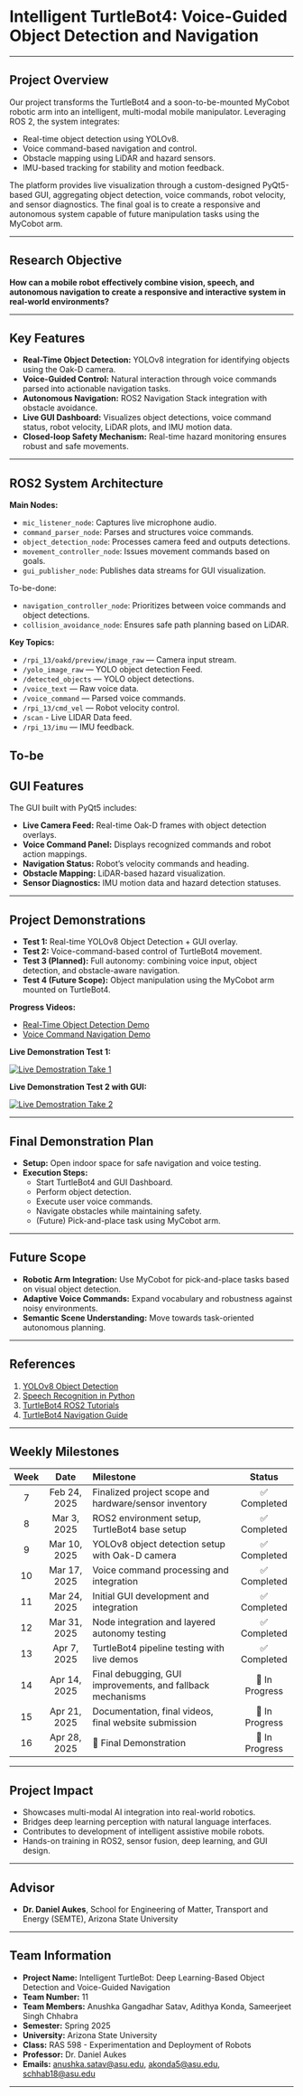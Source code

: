 # Intelligent TurtleBot4: Voice-Guided Object Detection and Navigation

---

## Project Overview

Our project transforms the TurtleBot4 and a soon-to-be-mounted MyCobot robotic arm into an intelligent, multi-modal mobile manipulator. Leveraging ROS 2, the system integrates:

- Real-time object detection using YOLOv8.
- Voice command-based navigation and control.
- Obstacle mapping using LiDAR and hazard sensors.
- IMU-based tracking for stability and motion feedback.

The platform provides live visualization through a custom-designed PyQt5-based GUI, aggregating object detection, voice commands, robot velocity, and sensor diagnostics. The final goal is to create a responsive and autonomous system capable of future manipulation tasks using the MyCobot arm.

---

## Research Objective

**How can a mobile robot effectively combine vision, speech, and autonomous navigation to create a responsive and interactive system in real-world environments?**

---

## Key Features

- **Real-Time Object Detection:** YOLOv8 integration for identifying objects using the Oak-D camera.
- **Voice-Guided Control:** Natural interaction through voice commands parsed into actionable navigation tasks.
- **Autonomous Navigation:** ROS2 Navigation Stack integration with obstacle avoidance.
- **Live GUI Dashboard:** Visualizes object detections, voice command status, robot velocity, LiDAR plots, and IMU motion data.
- **Closed-loop Safety Mechanism:** Real-time hazard monitoring ensures robust and safe movements.

---

## ROS2 System Architecture

**Main Nodes:**
- `mic_listener_node`: Captures live microphone audio.
- `command_parser_node`: Parses and structures voice commands.
- `object_detection_node`: Processes camera feed and outputs detections.
- `movement_controller_node`:  Issues movement commands based on goals.
- `gui_publisher_node`: Publishes data streams for GUI visualization.

To-be-done:
  
- `navigation_controller_node`:  Prioritizes between voice commands and object detections.
- `collision_avoidance_node`: Ensures safe path planning based on LiDAR.


**Key Topics:**
- `/rpi_13/oakd/preview/image_raw` — Camera input stream.
- `/yolo_image_raw`  — YOLO object detection Feed.
- `/detected_objects` — YOLO object detections.
- `/voice_text` — Raw voice data.
- `/voice_command` — Parsed voice commands.
- `/rpi_13/cmd_vel` — Robot velocity control.
- `/scan` - Live LIDAR Data feed.
- `/rpi_13/imu` — IMU feedback.


To-be
---

## GUI Features

The GUI built with PyQt5 includes:

- **Live Camera Feed:** Real-time Oak-D frames with object detection overlays.
- **Voice Command Panel:** Displays recognized commands and robot action mappings.
- **Navigation Status:** Robot’s velocity commands and heading.
- **Obstacle Mapping:** LiDAR-based hazard visualization.
- **Sensor Diagnostics:** IMU motion data and hazard detection statuses.

---

## Project Demonstrations

- **Test 1:** Real-time YOLOv8 Object Detection + GUI overlay.
- **Test 2:** Voice-command-based control of TurtleBot4 movement.
- **Test 3 (Planned):** Full autonomy: combining voice input, object detection, and obstacle-aware navigation.
- **Test 4 (Future Scope):** Object manipulation using the MyCobot arm mounted on TurtleBot4.

**Progress Videos:**

- [Real-Time Object Detection Demo](https://youtube.com/shorts/hz7PwtZZgPg?si=9SIvASX0w476p8vp)
- [Voice Command Navigation Demo](https://youtube.com/shorts/DwuBvafB8k8?si=TU1XXYiRUYbrtGBi)

**Live Demonstration Test 1:**

[![Live Demostration Take 1](https://img.youtube.com/vi/DtQAx4mQFKQ/0.jpg)](https://youtu.be/DtQAx4mQFKQ) 

**Live Demonstration Test 2 with GUI:**

[![Live Demostration Take 2](https://img.youtube.com/vi/EEqiLhgY0YM/0.jpg)](https://youtu.be/EEqiLhgY0YM) 



---

## Final Demonstration Plan

- **Setup:** Open indoor space for safe navigation and voice testing.
- **Execution Steps:**
  - Start TurtleBot4 and GUI Dashboard.
  - Perform object detection.
  - Execute user voice commands.
  - Navigate obstacles while maintaining safety.
  - (Future) Pick-and-place task using MyCobot arm.

---

## Future Scope

- **Robotic Arm Integration:** Use MyCobot for pick-and-place tasks based on visual object detection.
- **Adaptive Voice Commands:** Expand vocabulary and robustness against noisy environments.
- **Semantic Scene Understanding:** Move towards task-oriented autonomous planning.

---

## References

1. [YOLOv8 Object Detection](https://github.com/ultralytics/ultralytics)
2. [Speech Recognition in Python](https://pypi.org/project/SpeechRecognition/)
3. [TurtleBot4 ROS2 Tutorials](https://turtlebot.github.io/turtlebot4-user-manual/)
4. [TurtleBot4 Navigation Guide](https://turtlebot.github.io/turtlebot4-user-manual/tutorials/turtlebot4_navigator.html)

---

## Weekly Milestones

| **Week** | **Date** | **Milestone** | **Status** |
|:--------:|:--------:|:--------------|:----------:|
| 7 | Feb 24, 2025 | Finalized project scope and hardware/sensor inventory | ✅ Completed |
| 8 | Mar 3, 2025 | ROS2 environment setup, TurtleBot4 base setup | ✅ Completed |
| 9 | Mar 10, 2025 | YOLOv8 object detection setup with Oak-D camera | ✅ Completed |
| 10 | Mar 17, 2025 | Voice command processing and integration | ✅ Completed |
| 11 | Mar 24, 2025 | Initial GUI development and integration | ✅ Completed |
| 12 | Mar 31, 2025 | Node integration and layered autonomy testing | ✅ Completed |
| 13 | Apr 7, 2025 | TurtleBot4 pipeline testing with live demos | ✅ Completed |
| 14 | Apr 14, 2025 | Final debugging, GUI improvements, and fallback mechanisms | 🔄 In Progress |
| 15 | Apr 21, 2025 | Documentation, final videos, final website submission | 🔄 In Progress |
| 16 | Apr 28, 2025 | 🚀 Final Demonstration | 🔄 In Progress |

---

## Project Impact

- Showcases multi-modal AI integration into real-world robotics.
- Bridges deep learning perception with natural language interfaces.
- Contributes to development of intelligent assistive mobile robots.
- Hands-on training in ROS2, sensor fusion, deep learning, and GUI design.

---

## Advisor

- **Dr. Daniel Aukes**, School for Engineering of Matter, Transport and Energy (SEMTE), Arizona State University

---
## Team Information

- **Project Name:** Intelligent TurtleBot: Deep Learning-Based Object Detection and Voice-Guided Navigation
- **Team Number:** 11
- **Team Members:** Anushka Gangadhar Satav, Adithya Konda, Sameerjeet Singh Chhabra
- **Semester:** Spring 2025
- **University:** Arizona State University
- **Class:** RAS 598 - Experimentation and Deployment of Robots
- **Professor:** Dr. Daniel Aukes
- **Emails:** anushka.satav@asu.edu, akonda5@asu.edu, schhab18@asu.edu

---
